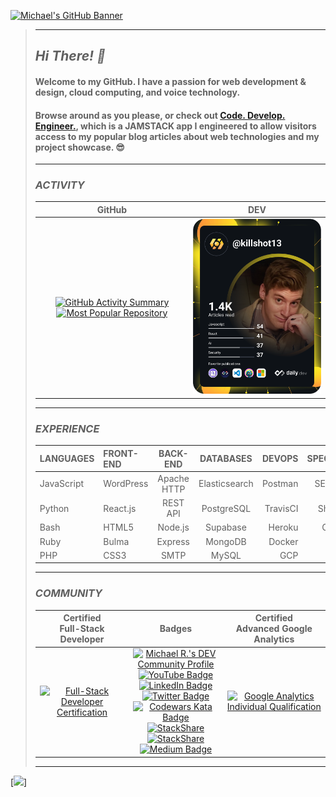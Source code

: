 [![Michael's GitHub Banner](./assets/github_banner.gif)](https://dev.to/killshot13)
>
>---
>
>## _*Hi There! 👋*_
>
>#### Welcome to my GitHub. I have a passion for web development & design, cloud computing, and voice technology.
>
>#### Browse around as you please, or check out [Code. Develop. Engineer.](https://rehnert.co), which is a JAMSTACK app I engineered to allow visitors access to my popular blog articles about web technologies and my project showcase. 😎
>
>---
>
>### _**ACTIVITY**_
>
>| GitHub | DEV |
>| :---: | :---: |
>| [![GitHub Activity Summary](https://github-readme-stats.vercel.app/api?username=killshot13&hide=issues&hide_border=true&border_radius=10&custom_title=Michael%27s%20Github%20Stats&count_private=true&line_height=24&hide_title=true&hide_rank=true&show_icons=true&theme=slateorange&bg_color=30,111a20,1c2c35)](https://github.com/killshot13?tab=overview&from=2022-10-01&to=2022-10-21) [![Most Popular Repository](https://github-readme-stats.vercel.app/api/pin?username=killshot13&repo=express-smtp-mailer&show_icons=true&theme=slateorange&bg_color=30,111a20,1c2c35&hide_border=true&border_radius=10)](https://github.com/killshot13/express-smtp-mailer) | <a href="https://app.daily.dev/killshot13"><img src="https://github.com/killshot13/killshot13/blob/master/devcard.svg" width="350" alt="Michael Rehnert's Dev Card"/></a> |
>
>---
>
>### _**EXPERIENCE**_
>
>| **LANGUAGES** | **FRONT-END** | **BACK-END** | **DATABASES** | **DEVOPS** | **SPECIALTIES** |
>| :--- | :--- | :---: | :---: | ---: | ---: |
>| JavaScript | WordPress | Apache HTTP | Elasticsearch | Postman | SEO/Mobile |
>| Python | React.js | REST API | PostgreSQL | TravisCI | SharePoint |
>| Bash | HTML5 | Node.js | Supabase | Heroku | CyberSec |
>| Ruby | Bulma | Express | MongoDB | Docker | EOSIO |
>| PHP | CSS3 | SMTP | MySQL | GCP | RPA |
>
>---
>
>### _**COMMUNITY**_
>
>| Certified<br />Full-Stack Developer | Badges | Certified<br />Advanced Google Analytics |
>| :---: | :---: | :---: |
>| <a href="https://www.credential.net/5c1026d8-e612-4bc5-8cf4-823935963271"><img src="https://raw.githubusercontent.com/killshot13/verbose-octo-memory/main/ironhack-badge.png" width="250px" alt="Full-Stack Developer Certification"/></a> | <a href="https://dev.to/killshot13"><img src="https://d2fltix0v2e0sb.cloudfront.net/dev-badge.svg" alt="Michael R.'s DEV Community Profile" height="50" width="50" color="BAEDA5"></a><br />[![YouTube Badge](https://img.shields.io/badge/YouTube-informational?style=for-the-badge&logo=youtube&logoColor=white&color=FF0000)](https://www.linkedin.com/in/dmrehnert)<br />[![LinkedIn Badge](https://img.shields.io/badge/LinkedIn-informational?style=for-the-badge&logo=linkedin&logoColor=white&color=0D76A8)](https://www.linkedin.com/in/dmrehnert) [![Twitter Badge](https://img.shields.io/badge/Twitter-informational?style=for-the-badge&logo=twitter&logoColor=white&color=1CA2F1)](https://twitter.com/@killsh0t13)<br />[![Codewars Kata Badge](https://www.codewars.com/users/killshot13/badges/small)](https://www.codewars.com/users/killshot13)<br />[![StackShare](http://img.shields.io/badge/professional-stack-f98c19.svg?&style=for-the-badge)](https://stackshare.io/safe-this-home-llc/main-site-stack)<br />[![StackShare](http://img.shields.io/badge/personal-stack-17b9b0.svg?style=for-the-badge)](https://stackshare.io/killshot13/personal-stack)<br />[![Medium Badge](https://img.shields.io/badge/Medium-informational?style=for-the-badge&logo=Medium&logoColor=white&color=000000)](https://medium.com/@sth13) | <a href="https://skillshop.exceedlms.com/student/award/X0BtrNg3bJtapYjVIs7gUauS"><img src="https://i.stack.imgur.com/yXKgm.png" width="250px" height="225px" alt="Google Analytics Individual Qualification"/></a> |
>
>---
>
<!--  daily.dev BOOKMARKS:START -->
<!--  daily.dev BOOKMARKS:END -->

[![](https://imgs.search.brave.com/Vt6zu3pY5J3FFpIeX3MOLmzwV8c65aLlh9MXErU8g_0/rs:fit:860:0:0/g:ce/aHR0cHM6Ly9oaXBz/LmhlYXJzdGFwcHMu/Y29tL2htZy1wcm9k/L2ltYWdlcy9zY3Jl/ZW4tc2hvdC0yMDIw/LTEwLTA4LWF0LTEt/MjEtNDgtcG0tMTYw/MjE3NzcyNC5wbmc_/Y3JvcD0wLjY2OHh3/OjAuNzE2eGg7MC4z/MjV4dywwLjAxMDl4/aCZyZXNpemU9NjQw/Oio)]
